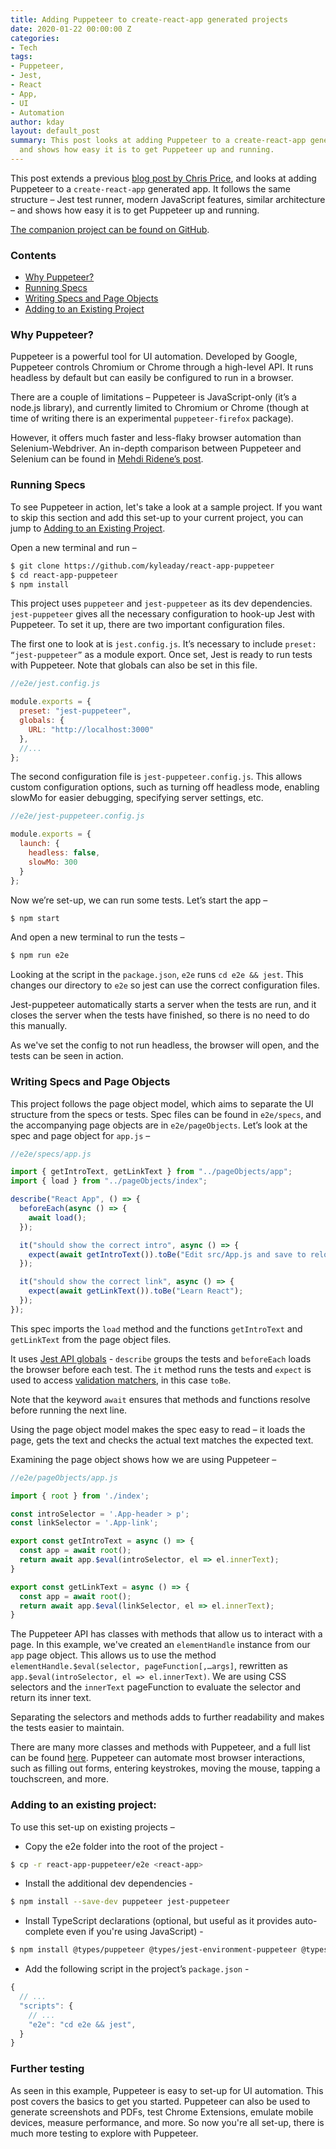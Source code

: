 ```yaml
---
title: Adding Puppeteer to create-react-app generated projects
date: 2020-01-22 00:00:00 Z
categories:
- Tech
tags:
- Puppeteer,
- Jest,
- React
- App,
- UI
- Automation
author: kday
layout: default_post
summary: This post looks at adding Puppeteer to a create-react-app generated app,
  and shows how easy it is to get Puppeteer up and running.
---
```


This post extends a previous [blog post by Chris Price](https://blog.scottlogic.com/2017/08/24/adding-webdriver-tests-to-create-react-app-generated-projects.html), and looks at adding Puppeteer to a `create-react-app` generated app. It follows the same structure – Jest test runner, modern JavaScript features, similar architecture – and shows how easy it is to get Puppeteer up and running.

[The companion project can be found on GitHub](https://github.com/KyleADay/react-app-puppeteer).

### Contents
* [Why Puppeteer?](#why-puppeteer)
* [Running Specs](#running-specs)
* [Writing Specs and Page Objects](#writing-specs-and-page-objects)
* [Adding to an Existing Project](#adding-to-an-existing-project)

### Why Puppeteer?

Puppeteer is a powerful tool for UI automation. Developed by Google, Puppeteer controls Chromium or Chrome through a high-level API. It runs headless by default but can easily be configured to run in a browser.

There are a couple of limitations – Puppeteer is JavaScript-only (it’s a node.js library), and currently limited to Chromium or Chrome (though at time of writing there is an experimental `puppeteer-firefox` package).

However, it offers much faster and less-flaky browser automation than Selenium-Webdriver. An in-depth comparison between Puppeteer and Selenium can be found in [Mehdi Ridene’s post](https://blog.scottlogic.com/2020/01/13/selenium-vs-puppeteer.html).

### Running Specs
To see Puppeteer in action, let's take a look at a sample project. If you want to skip this section and add this set-up to your current project, you can jump to [Adding to an Existing Project](#adding-to-an-existing-project). 

Open a new terminal and run –

~~~bash
$ git clone https://github.com/kyleaday/react-app-puppeteer
$ cd react-app-puppeteer
$ npm install
~~~

This project uses `puppeteer` and `jest-puppeteer` as its dev dependencies. `jest-puppeteer` gives all the necessary configuration to hook-up Jest with Puppeteer. To set it up, there are two important configuration files.

The first one to look at is `jest.config.js`. It’s necessary to include `preset: “jest-puppeteer”` as a module export. Once set, Jest is ready to run tests with Puppeteer. Note that globals can also be set in this file.

~~~js
//e2e/jest.config.js

module.exports = {
  preset: "jest-puppeteer",
  globals: {
    URL: "http://localhost:3000"
  },
  //...
};
~~~

The second configuration file is `jest-puppeteer.config.js`. This allows custom configuration options, such as turning off headless mode, enabling slowMo for easier debugging, specifying server settings, etc.

~~~js
//e2e/jest-puppeteer.config.js

module.exports = {
  launch: {
    headless: false,
    slowMo: 300
  }
};
~~~

Now we’re set-up, we can run some tests. Let’s start the app –

~~~bash
$ npm start
~~~

And open a new terminal to run the tests –

~~~bash
$ npm run e2e
~~~

Looking at the script in the `package.json`, `e2e` runs `cd e2e && jest`. This changes our directory to `e2e` so jest can use the correct configuration files.

Jest-puppeteer automatically starts a server when the tests are run, and it closes the server when the tests have finished, so there is no need to do this manually.

As we've set the config to not run headless, the browser will open, and the tests can be seen in action.

### Writing Specs and Page Objects

This project follows the page object model, which aims to separate the UI structure from the specs or tests. Spec files can be found in `e2e/specs`, and the accompanying page objects are in `e2e/pageObjects`. Let’s look at the spec and page object for `app.js` –

~~~js
//e2e/specs/app.js

import { getIntroText, getLinkText } from "../pageObjects/app";
import { load } from "../pageObjects/index";

describe("React App", () => {
  beforeEach(async () => {
    await load();
  });

  it("should show the correct intro", async () => {
    expect(await getIntroText()).toBe("Edit src/App.js and save to reload.");
  });

  it("should show the correct link", async () => {
    expect(await getLinkText()).toBe("Learn React");
  });
});
~~~

This spec imports the `load` method and the functions `getIntroText` and `getLinkText` from the page object files. 

It uses [Jest API globals](https://jestjs.io/docs/en/api) - `describe` groups the tests and `beforeEach` loads the browser before each test. The `it` method runs the tests and `expect` is used to access [validation matchers](https://jestjs.io/docs/en/expect), in this case `toBe`. 

Note that the keyword `await` ensures that methods and functions resolve before running the next line.

Using the page object model makes the spec easy to read – it loads the page, gets the text and checks the actual text matches the expected text.

Examining the page object shows how we are using Puppeteer  –

~~~js
//e2e/pageObjects/app.js

import { root } from './index';

const introSelector = '.App-header > p';
const linkSelector = '.App-link';

export const getIntroText = async () => {
  const app = await root();
  return await app.$eval(introSelector, el => el.innerText);
}

export const getLinkText = async () => {
  const app = await root();
  return await app.$eval(linkSelector, el => el.innerText);
}
~~~

The Puppeteer API has classes with methods that allow us to interact with a page. In this example, we've created an `elementHandle` instance from our `app` page object. This allows us to use the method `elementHandle.$eval(selector, pageFunction[,…args]`, rewritten as `app.$eval(introSelector, el => el.innerText)`. We are using CSS selectors and the `innerText` pageFunction to evaluate the selector and return its inner text.

Separating the selectors and methods adds to further readability and makes the tests easier to maintain.

There are many more classes and methods with Puppeteer, and a full list can be found [here](https://pptr.dev/). Puppeteer can automate most browser interactions, such as filling out forms, entering keystrokes, moving the mouse, tapping a touchscreen, and more.

### Adding to an existing project:

To use this set-up on existing projects –

* Copy the e2e folder into the root of the project -

~~~bash
$ cp -r react-app-puppeteer/e2e <react-app>
~~~

* Install the additional dev dependencies -

~~~bash
$ npm install --save-dev puppeteer jest-puppeteer
~~~

* Install TypeScript declarations (optional, but useful as it provides auto-complete even if you're using JavaScript) -

~~~bash
$ npm install @types/puppeteer @types/jest-environment-puppeteer @types/expect-puppeteer
~~~

* Add the following script in the project’s `package.json` -

~~~js
{
  // ...
  "scripts": {
    // ...
    "e2e": "cd e2e && jest",
  }
}
~~~

### Further testing

As seen in this example, Puppeteer is easy to set-up for UI automation. This post covers the basics to get you started. Puppeteer can also be used to generate screenshots and PDFs, test Chrome Extensions, emulate mobile devices, measure performance, and more. So now you're all set-up, there is much more testing to explore with Puppeteer.
